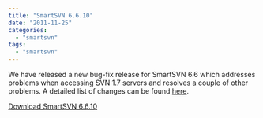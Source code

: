 ```yaml
---
title: "SmartSVN 6.6.10"
date: "2011-11-25"
categories: 
  - "smartsvn"
tags: 
  - "smartsvn"
---
```


We have released a new bug-fix release for SmartSVN 6.6 which addresses problems when accessing SVN 1.7 servers and resolves a couple of other problems. A detailed list of changes can be found [here](http://www.syntevo.com/smartsvn/changelog.txt).

[Download SmartSVN 6.6.10](http://www.syntevo.com/smartsvn/download.html)
